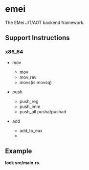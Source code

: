 # emei

The EMei JIT/AOT backend framework.

## Support Instructions

### x86_64

- mov
  - mov
  - mov_rev
  - movs(is movsq)
- push
  - push_reg
  - push_imm
  - push_all pusha/pushad

- add
  - add_to_eax
  - 

## Example

**lock src/main.rs**.
